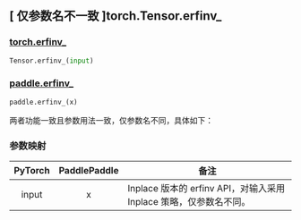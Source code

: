 ## [ 仅参数名不一致 ]torch.Tensor.erfinv\_

### [torch.erfinv\_](https://pytorch.org/docs/stable/generated/torch.Tensor.erfinv_.html?highlight=erfinv_)

```python
Tensor.erfinv_(input)
```

### [paddle.erfinv\_](https://www.paddlepaddle.org.cn/documentation/docs/zh/develop/api/paddle/erfinv__cn.html#erfinv)

```python
paddle.erfinv_(x)
```

两者功能一致且参数用法一致，仅参数名不同，具体如下：

### 参数映射

| PyTorch                  | PaddlePaddle         | 备注                                                               |
| ------------------------ | -------------------- | ------------------------------------------------------------------ |
| <center> input </center> | <center> x </center> | Inplace 版本的 erfinv API，对输入采用 Inplace 策略，仅参数名不同。 |
